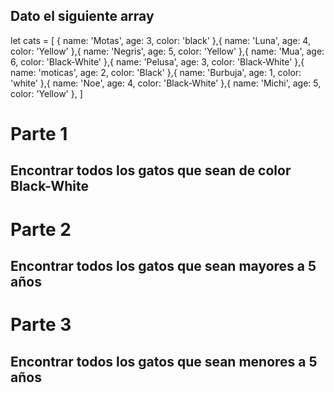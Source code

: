 ## Dato el siguiente array

let cats = [
    {
        name: 'Motas',
        age: 3,
        color: 'black'
    },{
        name: 'Luna',
        age: 4,
        color: 'Yellow'
    },{
        name: 'Negris',
        age: 5,
        color: 'Yellow'
    },{
        name: 'Mua',
        age: 6,
        color: 'Black-White'
    },{
        name: 'Pelusa',
        age: 3,
        color: 'Black-White'
    },{
        name: 'moticas',
        age: 2,
        color: 'Black'
    },{
        name: 'Burbuja',
        age: 1,
        color: 'white'
    },{
        name: 'Noe',
        age: 4,
        color: 'Black-White'
    },{
        name: 'Michi',
        age: 5,
        color: 'Yellow'
    },
]

# Parte 1
## Encontrar todos los gatos que sean de color Black-White

# Parte 2
## Encontrar todos los gatos que sean mayores a 5 años

# Parte 3
## Encontrar todos los gatos que sean menores a 5 años